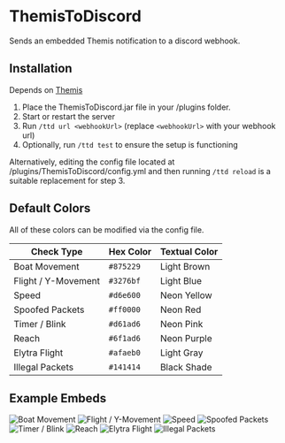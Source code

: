 # ThemisToDiscord

Sends an embedded Themis notification to a discord webhook.

## Installation

Depends on [Themis](https://www.spigotmc.org/resources/themis-anti-cheat-1-17-1-20-bedrock-support-paper-compatibility-free-optimized.90766/)
1. Place the ThemisToDiscord.jar file in your /plugins folder.
2. Start or restart the server
3. Run `/ttd url <webhookUrl>` (replace `<webhookUrl>` with your webhook url)
4. Optionally, run `/ttd test` to ensure the setup is functioning

Alternatively, editing the config file located at /plugins/ThemisToDiscord/config.yml and then running `/ttd reload` is a suitable replacement for step 3.

## Default Colors

All of these colors can be modified via the config file.

| Check Type | Hex Color | Textual Color |
| --- | --- | --- |
| Boat Movement       | `#875229`  | Light Brown |
| Flight / Y-Movement | `#3276bf`  | Light Blue  |
| Speed               | `#d6e600`  | Neon Yellow |
| Spoofed Packets     | `#ff0000`  | Neon Red    |
| Timer / Blink       | `#d61ad6`  | Neon Pink   |
| Reach               | `#6f1ad6`  | Neon Purple |
| Elytra Flight       | `#afaeb0`  | Light Gray  |
| Illegal Packets     | `#141414`  | Black Shade |

## Example Embeds

![Boat Movement](https://github.com/EarthCow/ThemisToDiscord/assets/56940983/cb271d23-cfa3-450c-b28c-a21c2b5ac694)
![Flight / Y-Movement](https://github.com/EarthCow/ThemisToDiscord/assets/56940983/6a527f65-322c-4c78-b037-110d85213a3a)
![Speed](https://github.com/EarthCow/ThemisToDiscord/assets/56940983/8695670a-098e-4ce3-8acc-a311c71442cf)
![Spoofed Packets](https://github.com/EarthCow/ThemisToDiscord/assets/56940983/be952458-7953-4a3b-82dd-91c37855d2fb)
![Timer / Blink](https://github.com/EarthCow/ThemisToDiscord/assets/56940983/f160ec26-7b59-460f-ba85-af36d49a5207)
![Reach](https://github.com/EarthCow/ThemisToDiscord/assets/56940983/bc7a5f36-b7fc-42a3-bc96-b8606f8d5862)
![Elytra Flight](https://github.com/EarthCow/ThemisToDiscord/assets/56940983/1ac7d2f5-a4ba-4cfb-8956-082489e90e83)
![Illegal Packets](https://github.com/EarthCow/ThemisToDiscord/assets/56940983/1504f7a2-a86d-4cd4-a023-b5fcd427eacb)
